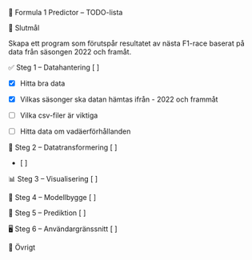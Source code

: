 🏁 Formula 1 Predictor – TODO-lista

🎯 Slutmål

Skapa ett program som förutspår resultatet av nästa F1-race baserat på data från säsongen 2022 och framåt.

✅ Steg 1 – Datahantering [ ]
- [x] Hitta bra data
- [x] Vilkas säsonger ska datan hämtas ifrån - 2022 och frammåt
- [ ] Vilka csv-filer är viktiga
- [ ] Hitta data om vadäerförhållanden


🧼 Steg 2 – Datatransformering [ ]
- [ ]


📊 Steg 3 – Visualisering [ ]



🤖 Steg 4 – Modellbygge [ ]



🚀 Steg 5 – Prediktion [ ]



🖥️ Steg 6 – Användargränssnitt [ ]



🧠 Övrigt




